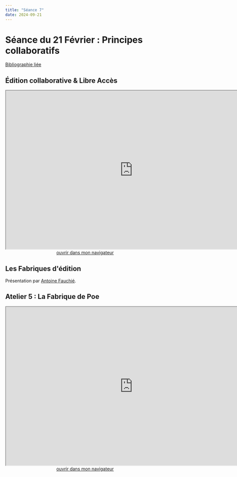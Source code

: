 ```yaml
--- 
title: "Séance 7"
date: 2024-09-21
---
```


# Séance du 21 Février : Principes collaboratifs

[Bibliographie liée](https://www.zotero.org/groups/4823133/FRA3826-2023/collections/X4HFN3ZJ)


## Édition collaborative & Libre Accès

<iframe src="https://mmellet.github.io/FRA3826_2023/slides/Seance-7-1.html" title="description"  height="500" width="800" allowfullscreen="allowfullscreen"></iframe>

<div style="text-align:center">
<a href="https://mmellet.github.io/FRA3826_2023/slides/Seance-7-1.html" target="_blank">ouvrir dans mon navigateur</a>
</div>

## Les Fabriques d'édition

Présentation par [Antoine Fauchié](https://www.quaternum.net/).

## Atelier 5 : La Fabrique de Poe

<iframe src="https://mmellet.github.io/FRA3826_2023/slides/Atelier-5.html" title="description"  height="500" width="800" allowfullscreen="allowfullscreen"></iframe>


<div style="text-align:center">
<a href="https://mmellet.github.io/FRA3826_2023/slides/Atelier-5.html" target="_blank">ouvrir dans mon navigateur</a>
</div>

